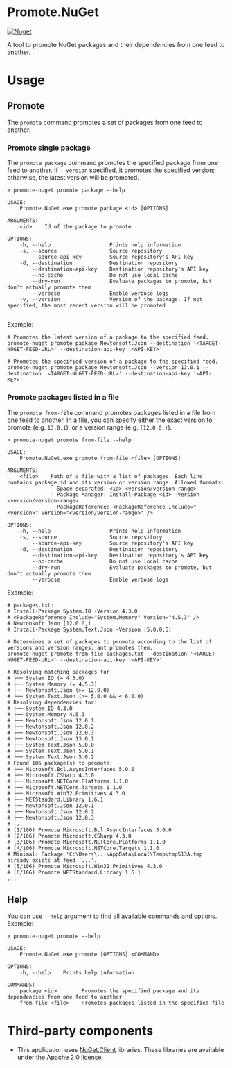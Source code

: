 # Promote.NuGet

[![Nuget](https://img.shields.io/nuget/v/Promote.NuGet)](https://www.nuget.org/packages/Promote.NuGet)

A tool to promote NuGet packages and their dependencies from one feed to another.

# Usage

## Promote

The `promote` command promotes a set of packages from one feed to another.

### Promote single package

The `promote package` command promotes the specified package from one feed to another. If `--version` specified, it promotes the specified version; otherwise, the latest version will be promoted.

```
> promote-nuget promote package --help

USAGE:
    Promote.NuGet.exe promote package <id> [OPTIONS]

ARGUMENTS:
    <id>    Id of the package to promote

OPTIONS:
    -h, --help                   Prints help information
    -s, --source                 Source repository
        --source-api-key         Source repository's API key
    -d, --destination            Destination repository
        --destination-api-key    Destination repository's API key
        --no-cache               Do not use local cache
        --dry-run                Evaluate packages to promote, but don't actually promote them
        --verbose                Enable verbose logs
    -v, --version                Version of the package. If not specified, the most recent version will be promoted


```

Example:
```pwsh
# Promotes the latest version of a package to the specified feed.
promote-nuget promote package Newtonsoft.Json --destination '<TARGET-NUGET-FEED-URL>' --destination-api-key '<API-KEY>'

# Promotes the specified version of a package to the specified feed.
promote-nuget promote package Newtonsoft.Json --version 13.0.1 --destination '<TARGET-NUGET-FEED-URL>' --destination-api-key '<API-KEY>'
```

### Promote packages listed in a file

The `promote from-file` command promotes packages listed in a file from one feed to another.
In a file, you can specify either the exact version to promote (e.g. `13.0.1`), or a version range (e.g. `[12.0.0,)`).

```
> promote-nuget promote from-file --help

USAGE:
    Promote.NuGet.exe promote from-file <file> [OPTIONS]

ARGUMENTS:
    <file>    Path of a file with a list of packages. Each line contains package id and its version or version range. Allowed formats:
              - Space-separated: <id> <version/version-range>
              - Package Manager: Install-Package <id> -Version <version/version-range>
              - PackageReference: <PackageReference Include="<version>" Version="<version/version-range>" />

OPTIONS:
    -h, --help                   Prints help information
    -s, --source                 Source repository
        --source-api-key         Source repository's API key
    -d, --destination            Destination repository
        --destination-api-key    Destination repository's API key
        --no-cache               Do not use local cache
        --dry-run                Evaluate packages to promote, but don't actually promote them
        --verbose                Enable verbose logs
```

Example:
```pwsh
# packages.txt:
# Install-Package System.IO -Version 4.3.0
# <PackageReference Include="System.Memory" Version="4.5.3" />
# Newtonsoft.Json [12.0.0,)
# Install-Package System.Text.Json -Version [5.0.0,6)

# Determines a set of packages to promote according to the list of versions and version ranges, ant promotes them.
promote-nuget promote from-file packages.txt --destination '<TARGET-NUGET-FEED-URL>' --destination-api-key '<API-KEY>'

# Resolving matching packages for:
# ├── System.IO (= 4.3.0)
# ├── System.Memory (= 4.5.3)
# ├── Newtonsoft.Json (>= 12.0.0)
# └── System.Text.Json (>= 5.0.0 && < 6.0.0)
# Resolving dependencies for:
# ├── System.IO 4.3.0
# ├── System.Memory 4.5.3
# ├── Newtonsoft.Json 12.0.1
# ├── Newtonsoft.Json 12.0.2
# ├── Newtonsoft.Json 12.0.3
# ├── Newtonsoft.Json 13.0.1
# ├── System.Text.Json 5.0.0
# ├── System.Text.Json 5.0.1
# └── System.Text.Json 5.0.2
# Found 106 package(s) to promote:
# ├── Microsoft.Bcl.AsyncInterfaces 5.0.0
# ├── Microsoft.CSharp 4.3.0
# ├── Microsoft.NETCore.Platforms 1.1.0
# ├── Microsoft.NETCore.Targets 1.1.0
# ├── Microsoft.Win32.Primitives 4.3.0
# ├── NETStandard.Library 1.6.1
# ├── Newtonsoft.Json 12.0.1
# ├── Newtonsoft.Json 12.0.2
# ├── Newtonsoft.Json 12.0.3
# ...
# (1/106) Promote Microsoft.Bcl.AsyncInterfaces 5.0.0
# (2/106) Promote Microsoft.CSharp 4.3.0
# (3/106) Promote Microsoft.NETCore.Platforms 1.1.0
# (4/106) Promote Microsoft.NETCore.Targets 1.1.0
# Minimal: Package 'C:\Users\...\AppData\Local\Temp\tmp513A.tmp' already exists at feed '...'.
# (5/106) Promote Microsoft.Win32.Primitives 4.3.0
# (6/106) Promote NETStandard.Library 1.6.1
...

```


## Help
You can use `--help` argument to find all available commands and options. Example:

```
> promote-nuget promote --help

USAGE:
    Promote.NuGet.exe promote [OPTIONS] <COMMAND>

OPTIONS:
    -h, --help    Prints help information

COMMANDS:
    package <id>        Promotes the specified package and its dependencies from one feed to another
    from-file <file>    Promotes packages listed in the specified file

```

# Third-party components

- This application uses [NuGet.Client](https://github.com/NuGet/NuGet.Client) libraries.
  These libraries are available under the [Apache 2.0 license](http://www.apache.org/licenses/LICENSE-2.0).

